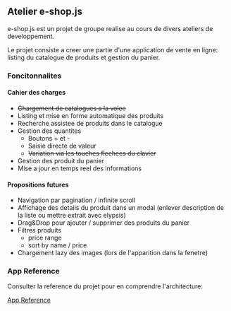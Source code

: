 ## Atelier e-shop.js

e-shop.js est un projet de groupe realise au cours de divers ateliers de developpement.

Le projet consiste a creer une partie d'une application de vente en ligne: listing du catalogue de produits et gestion du panier.

### Foncitonnalites

#### Cahier des charges

- ~~Chargement de catalogues a la volee~~
- Listing et mise en forme automatique des produits
- Recherche assistee de produits dans le catalogue
- Gestion des quantites
  - Boutons + et -
  - Saisie directe de valeur
  - ~~Variation via les touches flechees du clavier~~
- Gestion des produit du panier
- Mise a jour en temps reel des informations

#### Propositions futures

- Navigation par pagination / infinite scroll
- Affichage des details du produit dans un modal (enlever description de la liste ou mettre extrait avec elypsis)
- Drag&Drop pour ajouter / supprimer des produits du panier
- Filtres produits
  - price range
  - sort by name / price
- Chargement lazy des images (lors de l'apparition dans la fenetre)

### App Reference

Consulter la reference du projet pour en comprendre l'architecture:

[App Reference](./reference)